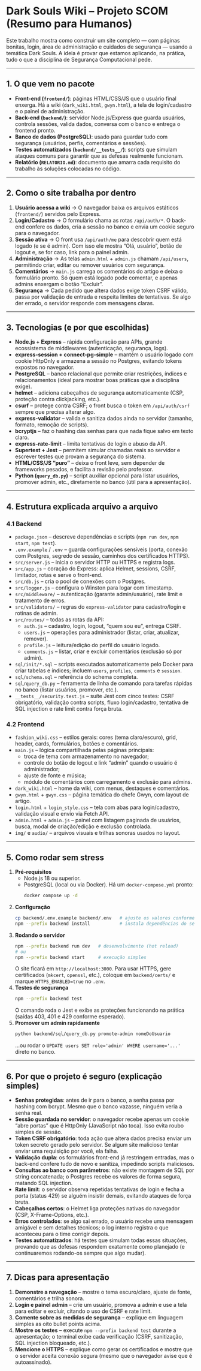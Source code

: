 # Dark Souls Wiki – Projeto SCOM (Resumo para Humanos)

Este trabalho mostra como construir um site completo ― com páginas bonitas, login, área de administração e cuidados de segurança ― usando a temática Dark Souls. A ideia é provar que estamos aplicando, na prática, tudo o que a disciplina de Segurança Computacional pede.

---

## 1. O que vem no pacote

- **Front-end (`frontend/`)**: páginas HTML/CSS/JS que o usuário final enxerga. Há a wiki (`dark_wiki.html`, `gwyn.html`), a tela de login/cadastro e o painel de administração.
- **Back-end (`backend/`)**: servidor Node.js/Express que guarda usuários, controla sessões, valida dados, conversa com o banco e entrega o frontend pronto.
- **Banco de dados (PostgreSQL)**: usado para guardar tudo com segurança (usuários, perfis, comentários e sessões).
- **Testes automatizados (`backend/__tests__/`)**: scripts que simulam ataques comuns para garantir que as defesas realmente funcionam.
- **Relatório (`RELATORIO.md`)**: documento que amarra cada requisito do trabalho às soluções colocadas no código.

---

## 2. Como o site trabalha por dentro

1. **Usuário acessa a wiki** → O navegador baixa os arquivos estáticos (`frontend/`) servidos pelo Express.
2. **Login/Cadastro** → O formulário chama as rotas `/api/auth/*`. O back-end confere os dados, cria a sessão no banco e envia um cookie seguro para o navegador.
3. **Sessão ativa** → O front usa `/api/auth/me` para descobrir quem está logado (e se é admin). Com isso ele mostra “Olá, usuário”, botão de logout e, se for caso, link para o painel admin.
4. **Administração** → As telas `admin.html` + `admin.js` chamam `/api/users`, permitindo criar, editar ou remover usuários com segurança.
5. **Comentários** → `main.js` carrega os comentários do artigo e deixa o formulário pronto. Só quem está logado pode comentar, e apenas admins enxergam o botão “Excluir”.
6. **Segurança** → Cada pedido que altera dados exige token CSRF válido, passa por validação de entrada e respeita limites de tentativas. Se algo der errado, o servidor responde com mensagens claras.

---

## 3. Tecnologias (e por que escolhidas)

- **Node.js + Express** – rápida configuração para APIs, grande ecossistema de middlewares (autenticação, segurança, logs).
- **express-session + connect-pg-simple** – mantém o usuário logado com cookie HttpOnly e armazena a sessão no Postgres, evitando tokens expostos no navegador.
- **PostgreSQL** – banco relacional que permite criar restrições, índices e relacionamentos (ideal para mostrar boas práticas que a disciplina exige).
- **helmet** – adiciona cabeçalhos de segurança automaticamente (CSP, proteção contra clickjacking, etc.).
- **csurf** – protege contra CSRF; o front busca o token em `/api/auth/csrf` sempre que precisa alterar algo.
- **express-validator** – valida e sanitiza dados ainda no servidor (tamanho, formato, remoção de scripts).
- **bcryptjs** – faz o hashing das senhas para que nada fique salvo em texto claro.
- **express-rate-limit** – limita tentativas de login e abuso da API.
- **Supertest + Jest** – permitem simular chamadas reais ao servidor e escrever testes que provam a segurança do sistema.
- **HTML/CSS/JS “puro”** – deixa o front leve, sem depender de frameworks pesados, e facilita a revisão pelo professor.
- **Python (`query_db.py`)** – script auxiliar opcional para listar usuários, promover admin, etc., diretamente no banco (útil para a apresentação).

---

## 4. Estrutura explicada arquivo a arquivo

### 4.1 Backend

- `package.json` – descreve dependências e scripts (`npm run dev`, `npm start`, `npm test`).
- `.env.example` / `.env` – guarda configurações sensíveis (porta, conexão com Postgres, segredo de sessão, caminhos dos certificados HTTPS).
- `src/server.js` – inicia o servidor HTTP ou HTTPS e registra logs.
- `src/app.js` – coração do Express: aplica Helmet, sessions, CSRF, limitador, rotas e serve o front-end.
- `src/db.js` – cria o pool de conexões com o Postgres.
- `src/logger.js` – configura o Winston para logar com timestamp.
- `src/middleware/` – autenticação (garante admin/usuário), rate limit e tratamento de erros.
- `src/validators/` – regras do `express-validator` para cadastro/login e rotinas de admin.
- `src/routes/` – todas as rotas da API:
  - `auth.js` – cadastro, login, logout, “quem sou eu”, entrega CSRF.
  - `users.js` – operações para administrador (listar, criar, atualizar, remover).
  - `profile.js` – leitura/edição do perfil do usuário logado.
  - `comments.js` – listar, criar e excluir comentários (exclusão só por admin).
- `sql/init/*.sql` – scripts executados automaticamente pelo Docker para criar tabelas e índices; incluem `users`, `profiles`, `comments` e `session`.
- `sql/schema.sql` – referência do schema completa.
- `sql/query_db.py` – ferramenta de linha de comando para tarefas rápidas no banco (listar usuários, promover, etc.).
- `__tests__/security.test.js` – suíte Jest com cinco testes: CSRF obrigatório, validação contra scripts, fluxo login/cadastro, tentativa de SQL injection e rate limit contra força bruta.

### 4.2 Frontend

- `fashion_wiki.css` – estilos gerais: cores (tema claro/escuro), grid, header, cards, formulários, botões e comentários.
- `main.js` – lógica compartilhada pelas páginas principais:
  - troca de tema com armazenamento no navegador;
  - controle do botão de logout e link “admin” quando o usuário é administrador;
  - ajuste de fonte e música;
  - módulo de comentários com carregamento e exclusão para admins.
- `dark_wiki.html` – home da wiki, com menus, destaques e comentários.
- `gwyn.html` + `gwyn.css` – página temática do chefe Gwyn, com layout de artigo.
- `login.html` + `login_style.css` – tela com abas para login/cadastro, validação visual e envio via Fetch API.
- `admin.html` + `admin.js` – painel com listagem paginada de usuários, busca, modal de criação/edição e exclusão controlada.
- `img/` e `audio/` – arquivos visuais e trilhas sonoras usados no layout.

---

## 5. Como rodar sem stress

1. **Pré-requisitos**  
   - Node.js 18 ou superior.  
   - PostgreSQL (local ou via Docker). Há um `docker-compose.yml` pronto:
     ```bash
     docker compose up -d
     ```
2. **Configuração**  
   ```bash
   cp backend/.env.example backend/.env   # ajuste os valores conforme sua máquina
   npm --prefix backend install           # instala dependências do servidor
   ```
3. **Rodando o servidor**  
   ```bash
   npm --prefix backend run dev   # desenvolvimento (hot reload)
   # ou
   npm --prefix backend start     # execução simples
   ```
   O site ficará em `http://localhost:3000`. Para usar HTTPS, gere certificados (`mkcert`, `openssl`, etc.), coloque em `backend/certs/` e marque `HTTPS_ENABLED=true` no `.env`.
4. **Testes de segurança**  
   ```bash
   npm --prefix backend test
   ```
   O comando roda o Jest e exibe as proteções funcionando na prática (saídas 403, 401 e 429 conforme esperado).
5. **Promover um admin rapidamente**  
   ```bash
   python backend/sql/query_db.py promote-admin nomeDoUsuario
   ```
   …ou rodar o `UPDATE users SET role='admin' WHERE username='...'` direto no banco.

---

## 6. Por que o projeto é seguro (explicação simples)

- **Senhas protegidas**: antes de ir para o banco, a senha passa por hashing com bcrypt. Mesmo que o banco vazasse, ninguém veria a senha real.
- **Sessão guardada no servidor**: o navegador recebe apenas um cookie “abre portas” que é HttpOnly (JavaScript não toca). Isso evita roubo simples de sessão.
- **Token CSRF obrigatório**: toda ação que altera dados precisa enviar um token secreto gerado pelo servidor. Se algum site malicioso tentar enviar uma requisição por você, ela falha.
- **Validação dupla**: os formulários front-end já restringem entradas, mas o back-end confere tudo de novo e sanitiza, impedindo scripts maliciosos.
- **Consultas ao banco com parâmetros**: não existe montagem de SQL por string concatenada; o Postgres recebe os valores de forma segura, matando SQL injection.
- **Rate limit**: o servidor observa repetidas tentativas de login e fecha a porta (status 429) se alguém insistir demais, evitando ataques de força bruta.
- **Cabeçalhos certos**: o Helmet liga proteções nativas do navegador (CSP, X-Frame-Options, etc.).
- **Erros controlados**: se algo sai errado, o usuário recebe uma mensagem amigável e sem detalhes técnicos; o log interno registra o que aconteceu para o time corrigir depois.
- **Testes automatizados**: há testes que simulam todas essas situações, provando que as defesas respondem exatamente como planejado (e continuaremos rodando-os sempre que algo mudar).  

---

## 7. Dicas para apresentação

1. **Demonstre a navegação** – mostre o tema escuro/claro, ajuste de fonte, comentários e trilha sonora.
2. **Login e painel admin** – crie um usuário, promova a admin e use a tela para editar e excluir, citando o uso de CSRF e rate limit.
3. **Comente sobre as medidas de segurança** – explique em linguagem simples as oito bullet points acima.
4. **Mostre os testes** – execute `npm --prefix backend test` durante a apresentação; o terminal exibe cada verificação (CSRF, sanitização, SQL injection bloqueado, etc.).
5. **Mencione o HTTPS** – explique como gerar os certificados e mostre que o servidor aceita conexão segura (mesmo que o navegador avise que é autoassinado).  

